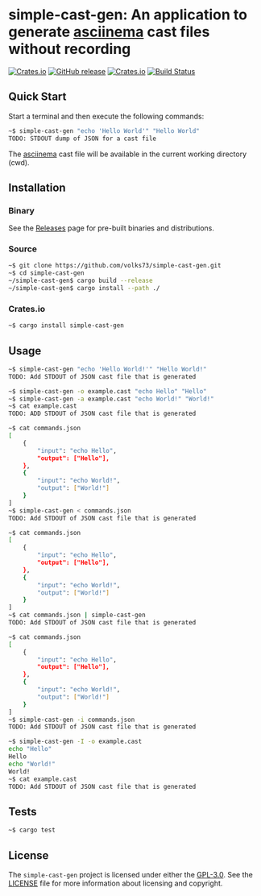 # simple-cast-gen: An application to generate [asciinema] cast files without recording

[![Crates.io](https://img.shields.io/crates/v/simple-cast-gen.svg)](https://crates.io/crates/cargo-wix)
[![GitHub release](https://img.shields.io/github/release/volks73/simple-cast-gen.svg)](https://github.com/volks73/simple-cast-gen/releases)
[![Crates.io](https://img.shields.io/crates/l/simple-cast-gen.svg)](https://github.com/volks73/simple-cast-gen#license)
[![Build Status](https://github.com/volks73/simple-cast-gen/workflows/CI/badge.svg?branch=master)](https://github.com/volks73/simple-cast-gen/actions?query=branch%3main)

[asciinema]: https://asciinema.org/

## Quick Start

Start a terminal and then execute the following commands:

```bash
~$ simple-cast-gen "echo 'Hello World'" "Hello World"
TODO: STDOUT dump of JSON for a cast file
```

The [asciinema] cast file will be available in the current working directory (cwd).

[asciinema]: https://asciinema.org/

## Installation

### Binary

See the [Releases] page for pre-built binaries and distributions.

[Releases]: https://github.com/volks73/simple-cast-gen/releases

### Source

```sh
~$ git clone https://github.com/volks73/simple-cast-gen.git
~$ cd simple-cast-gen
~/simple-cast-gen$ cargo build --release
~/simple-cast-gen$ cargo install --path ./
```

### Crates.io

```sh
~$ cargo install simple-cast-gen
```

## Usage

```sh
~$ simple-cast-gen "echo 'Hello World!'" "Hello World!"
TODO: Add STDOUT of JSON cast file that is generated
```

``` sh
~$ simple-cast-gen -o example.cast "echo Hello" "Hello"
~$ simple-cast-gen -a example.cast "echo World!" "World!"
~$ cat example.cast
TODO: ADD STDOUT of JSON cast file that is generated
```

``` sh
~$ cat commands.json
[
    {
        "input": "echo Hello",
        "output": ["Hello"],
    },
    {
        "input": "echo World!",
        "output": ["World!"]
    }
]
~$ simple-cast-gen < commands.json
TODO: Add STDOUT of JSON cast file that is generated
```

``` sh
~$ cat commands.json
[
    {
        "input": "echo Hello",
        "output": ["Hello"],
    },
    {
        "input": "echo World!",
        "output": ["World!"]
    }
]
~$ cat commands.json | simple-cast-gen
TODO: Add STDOUT of JSON cast file that is generated
```

``` sh
~$ cat commands.json
[
    {
        "input": "echo Hello",
        "output": ["Hello"],
    },
    {
        "input": "echo World!",
        "output": ["World!"]
    }
]
~$ simple-cast-gen -i commands.json
TODO: Add STDOUT of JSON cast file that is generated
```

``` sh
~$ simple-cast-gen -I -o example.cast
echo "Hello"
Hello
echo "World!"
World!
~$ cat example.cast
TODO: Add STDOUT of JSON cast file that is generated
```

## Tests

```sh
~$ cargo test
```

## License

The `simple-cast-gen` project is licensed under either the [GPL-3.0]. See the [LICENSE] file for more information about licensing and copyright.

[GPL-3.0]: https://opensource.org/licenses/GPL-3.0
[LICENSE]: https://github.com/volks73/simple-cast-gen/blob/master/LICENSE
